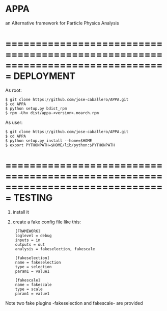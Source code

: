 # APPA
an Alternative framework for Particle Physics Analysis

===============================================================================
    DEPLOYMENT
===============================================================================

As root:

    $ git clone https://github.com/jose-caballero/APPA.git
    $ cd APPA
    $ python setup.py bdist_rpm
    $ rpm -Uhv dist/appa-<version>.noarch.rpm

As user:

    $ git clone https://github.com/jose-caballero/APPA.git
    $ cd APPA
    $ python setup.py install --home=$HOME
    $ export PYTHONPATH=$HOME/lib/python:$PYTHONPATH


===============================================================================
   TESTING 
===============================================================================

1) install it
2) create a fake config file like this:

        [FRAMEWORK]
        loglevel = debug
        inputs = in
        outputs = out
        analysis = fakeselection, fakescale

        [fakeselection]
        name = fakeselection
        type = selection
        param1 = value1      

        [fakescale]
        name = fakescale
        type = scale 
        param1 = value1      

Note two fake plugins -fakeselection and fakescale- are provided

